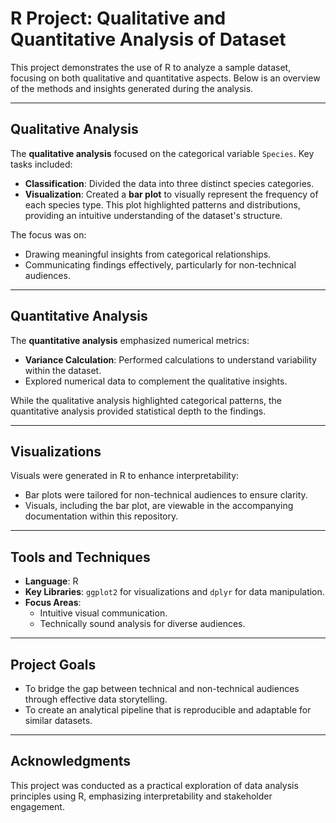 # R Project: Qualitative and Quantitative Analysis of Dataset

This project demonstrates the use of R to analyze a sample dataset, focusing on both qualitative and quantitative aspects. Below is an overview of the methods and insights generated during the analysis.

---

## Qualitative Analysis

The **qualitative analysis** focused on the categorical variable `Species`. Key tasks included:
- **Classification**: Divided the data into three distinct species categories.
- **Visualization**: Created a **bar plot** to visually represent the frequency of each species type. This plot highlighted patterns and distributions, providing an intuitive understanding of the dataset's structure.

The focus was on:
- Drawing meaningful insights from categorical relationships.
- Communicating findings effectively, particularly for non-technical audiences.

---

## Quantitative Analysis

The **quantitative analysis** emphasized numerical metrics:
- **Variance Calculation**: Performed calculations to understand variability within the dataset.
- Explored numerical data to complement the qualitative insights.

While the qualitative analysis highlighted categorical patterns, the quantitative analysis provided statistical depth to the findings.

---

## Visualizations

Visuals were generated in R to enhance interpretability:
- Bar plots were tailored for non-technical audiences to ensure clarity.
- Visuals, including the bar plot, are viewable in the accompanying documentation within this repository.

---

## Tools and Techniques

- **Language**: R
- **Key Libraries**: `ggplot2` for visualizations and `dplyr` for data manipulation.
- **Focus Areas**:
  - Intuitive visual communication.
  - Technically sound analysis for diverse audiences.

---

## Project Goals

- To bridge the gap between technical and non-technical audiences through effective data storytelling.
- To create an analytical pipeline that is reproducible and adaptable for similar datasets.

---

## Acknowledgments

This project was conducted as a practical exploration of data analysis principles using R, emphasizing interpretability and stakeholder engagement.
